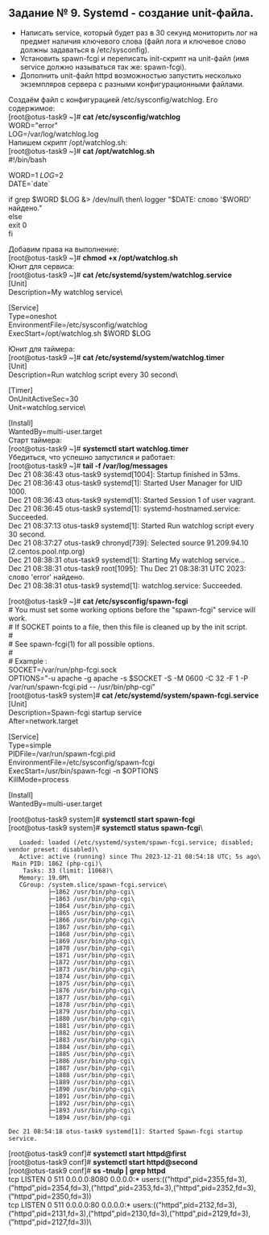 ## Задание № 9. Systemd - создание unit-файла. ##
- Написать service, который будет раз в 30 секунд мониторить лог на предмет наличия ключевого слова (файл лога и ключевое слово должны задаваться в /etc/sysconfig).
- Установить spawn-fcgi и переписать init-скрипт на unit-файл (имя service должно называться так же: spawn-fcgi).
- Дополнить unit-файл httpd возможностью запустить несколько экземпляров сервера с разными конфигурационными файлами.

Создаём файл с конфигурацией /etc/sysconfig/watchlog. Его содержимое:\
[root@otus-task9 ~]# **cat /etc/sysconfig/watchlog**\
WORD="error"\
LOG=/var/log/watchlog.log\
Напишем скрипт /opt/watchlog.sh:\
[root@otus-task9 ~]# **cat /opt/watchlog.sh**\
#!/bin/bash

WORD=$1\
LOG=$2\
DATE=\`date\`

if grep $WORD $LOG &> /dev/null\
then\
logger "$DATE: слово '$WORD' найдено."\
else\
exit 0\
fi

Добавим права на выполнение:\
[root@otus-task9 ~]# **chmod +x /opt/watchlog.sh**\
Юнит для сервиса:\
[root@otus-task9 ~]# **cat /etc/systemd/system/watchlog.service**\
[Unit]\
Description=My watchlog service\

[Service]\
Type=oneshot\
EnvironmentFile=/etc/sysconfig/watchlog\
ExecStart=/opt/watchlog.sh $WORD $LOG

Юнит для таймера:\
[root@otus-task9 ~]# **cat /etc/systemd/system/watchlog.timer**\
[Unit]\
Description=Run watchlog script every 30 second\

[Timer]\
OnUnitActiveSec=30\
Unit=watchlog.service\

[Install]\
WantedBy=multi-user.target\
Старт таймера:\
[root@otus-task9 ~]# **systemctl start watchlog.timer**\
Убедиться, что успешно запустился и работает:\
[root@otus-task9 ~]# **tail -f /var/log/messages**\
Dec 21 08:36:43 otus-task9 systemd[1004]: Startup finished in 53ms.\
Dec 21 08:36:43 otus-task9 systemd[1]: Started User Manager for UID 1000.\
Dec 21 08:36:43 otus-task9 systemd[1]: Started Session 1 of user vagrant.\
Dec 21 08:36:45 otus-task9 systemd[1]: systemd-hostnamed.service: Succeeded.\
Dec 21 08:37:13 otus-task9 systemd[1]: Started Run watchlog script every 30 second.\
Dec 21 08:37:27 otus-task9 chronyd[739]: Selected source 91.209.94.10 (2.centos.pool.ntp.org)\
Dec 21 08:38:31 otus-task9 systemd[1]: Starting My watchlog service...\
Dec 21 08:38:31 otus-task9 root[1095]: Thu Dec 21 08:38:31 UTC 2023: слово 'error' найдено.\
Dec 21 08:38:31 otus-task9 systemd[1]: watchlog.service: Succeeded.

[root@otus-task9 ~]# **cat /etc/sysconfig/spawn-fcgi**\
\# You must set some working options before the "spawn-fcgi" service will work.\
\# If SOCKET points to a file, then this file is cleaned up by the init script.\
\#\
\# See spawn-fcgi(1) for all possible options.\
\#\
\# Example :\
SOCKET=/var/run/php-fcgi.sock\
OPTIONS="-u apache -g apache -s $SOCKET -S -M 0600 -C 32 -F 1 -P /var/run/spawn-fcgi.pid -- /usr/bin/php-cgi"\
[root@otus-task9 system]# **cat /etc/systemd/system/spawn-fcgi.service**\
[Unit]\
Description=Spawn-fcgi startup service\
After=network.target

[Service]\
Type=simple\
PIDFile=/var/run/spawn-fcgi.pid\
EnvironmentFile=/etc/sysconfig/spawn-fcgi\
ExecStart=/usr/bin/spawn-fcgi -n $OPTIONS\
KillMode=process

[Install]\
WantedBy=multi-user.target

[root@otus-task9 system]# **systemctl start spawn-fcgi**\
[root@otus-task9 system]# **systemctl status spawn-fcgi**\
```● spawn-fcgi.service - Spawn-fcgi startup service\
   Loaded: loaded (/etc/systemd/system/spawn-fcgi.service; disabled; vendor preset: disabled)\
   Active: active (running) since Thu 2023-12-21 08:54:18 UTC; 5s ago\
 Main PID: 1862 (php-cgi)\
    Tasks: 33 (limit: 11068)\
   Memory: 19.0M\
   CGroup: /system.slice/spawn-fcgi.service\
           ├─1862 /usr/bin/php-cgi\
           ├─1863 /usr/bin/php-cgi\
           ├─1864 /usr/bin/php-cgi\
           ├─1865 /usr/bin/php-cgi\
           ├─1866 /usr/bin/php-cgi\
           ├─1867 /usr/bin/php-cgi\
           ├─1868 /usr/bin/php-cgi\
           ├─1869 /usr/bin/php-cgi\
           ├─1870 /usr/bin/php-cgi\
           ├─1871 /usr/bin/php-cgi\
           ├─1872 /usr/bin/php-cgi\
           ├─1873 /usr/bin/php-cgi\
           ├─1874 /usr/bin/php-cgi\
           ├─1875 /usr/bin/php-cgi\
           ├─1876 /usr/bin/php-cgi\
           ├─1877 /usr/bin/php-cgi\
           ├─1878 /usr/bin/php-cgi\
           ├─1879 /usr/bin/php-cgi\
           ├─1880 /usr/bin/php-cgi\
           ├─1881 /usr/bin/php-cgi\
           ├─1882 /usr/bin/php-cgi\
           ├─1883 /usr/bin/php-cgi\
           ├─1884 /usr/bin/php-cgi\
           ├─1885 /usr/bin/php-cgi\
           ├─1886 /usr/bin/php-cgi\
           ├─1887 /usr/bin/php-cgi\
           ├─1888 /usr/bin/php-cgi\
           ├─1889 /usr/bin/php-cgi\
           ├─1890 /usr/bin/php-cgi\
           ├─1891 /usr/bin/php-cgi\
           ├─1892 /usr/bin/php-cgi\
           ├─1893 /usr/bin/php-cgi\
           └─1894 /usr/bin/php-cgi

Dec 21 08:54:18 otus-task9 systemd[1]: Started Spawn-fcgi startup service.
```

[root@otus-task9 conf]# **systemctl start httpd@first**\
[root@otus-task9 conf]# **systemctl start httpd@second**\
[root@otus-task9 conf]# **ss -tnulp | grep httpd**\
tcp   LISTEN 0      511          0.0.0.0:8080      0.0.0.0:*    users:(("httpd",pid=2355,fd=3),("httpd",pid=2354,fd=3),("httpd",pid=2353,fd=3),("httpd",pid=2352,fd=3),("httpd",pid=2350,fd=3))\
tcp   LISTEN 0      511          0.0.0.0:80        0.0.0.0:*    users:(("httpd",pid=2132,fd=3),("httpd",pid=2131,fd=3),("httpd",pid=2130,fd=3),("httpd",pid=2129,fd=3),("httpd",pid=2127,fd=3))\
